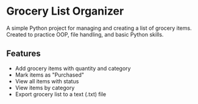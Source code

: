 # Grocery List Organizer

A simple Python project for managing and creating a list of grocery items. Created to practice OOP, file handling, and basic Python skills.

## Features
- Add grocery items with quantity and category
- Mark items as "Purchased"
- View all items with status
- View items by category
- Export grocery list to a text (.txt) file
